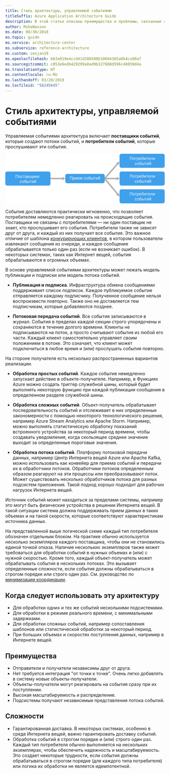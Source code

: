 ```yaml
---
title: Стиль архитектуры, управляемой событиями
titleSuffix: Azure Application Architecture Guide
description: В этой статье описаны преимущества и проблемы, связанные с управляемой событиями архитектурой и архитектурой Интернета вещей в Azure, а также приведены рекомендации по работе с ними
author: MikeWasson
ms.date: 08/30/2018
ms.topic: guide
ms.service: architecture-center
ms.subservice: reference-architecture
ms.custom: seojan19
ms.openlocfilehash: b83a919e4ccd41d20b508b10604365a0b4ca90af
ms.sourcegitcommit: c053e6edb429299a0ad9b327888d596c48859d4a
ms.translationtype: HT
ms.contentlocale: ru-RU
ms.lasthandoff: 03/20/2019
ms.locfileid: "58245645"
---
```

# <a name="event-driven-architecture-style"></a>Стиль архитектуры, управляемой событиями

Управляемая событиями архитектура включает **поставщики событий**, которые создают потоки событий, и **потребители событий**, которые прослушивают эти события.

![Схема архитектуры, управляемой событиями](./images/event-driven.svg)

События доставляются практически мгновенно, что позволяет потребителям немедленно реагировать на происходящие события. Поставщики не связаны с потребителями — ни один поставщик не знает, кто прослушивает его события. Потребители также не зависят друг от друга, и каждый из них получает все события. Это важное отличие от шаблона [конкурирующих клиентов][competing-consumers], в котором пользователи извлекают сообщения из очереди, и каждое сообщение обрабатывается только один раз (если не возникает ошибок). В некоторых системах, таких как Интернет вещей, события обрабатываются в огромных объемах.

В основе управляемой событиями архитектуры может лежать модель публикации и подписки или модель потока событий.

- **Публикация и подписка**. Инфраструктура обмена сообщениями поддерживает список подписок. Каждое публикуемое событие отправляется каждому подписчику. Полученное сообщение нельзя воспроизвести повторно. Также оно не доставляется тем подписчикам, которые добавляются позднее.

- **Потоковая передача событий**. Все события записываются в журнал. События в пределах каждой секции строго упорядочены и сохраняются в течение долгого времени. Клиенты не подписываются на поток, а просто считывают события из любой его части. Каждый клиент самостоятельно управляет своим положением в потоке. Это означает, что клиент может подключиться в любое время и (или) прослушать события повторно.

На стороне получателя есть несколько распространенных вариантов реализации.

- **Обработка простых событий**. Каждое событие немедленно запускает действие в объекте-получателе. Например, в Функциях Azure можно создать триггер служебной шины, который будет выполнять некоторую функцию при каждой публикации сообщения в определенном разделе служебной шины.

- **Обработка сложных событий**. Объект-получатель обрабатывает последовательность событий и отслеживает в них определенные закономерности с помощью некоторого технологического решения, например Azure Stream Analytics или Apache Storm. Например, можно выполнять статистическую обработку показаний встроенного устройства за некоторый период времени, чтобы создавать уведомления, когда скользящее среднее значение выходит за определенные пороговые значения.

- **Обработка потока событий**. Платформу потоковой передачи данных, например Центр Интернета вещей Azure или Apache Kafka, можно использовать как конвейер для приема событий и передачи их в обработчики потоков. Обработчики потоков определенным образом реагируют на эти процессы или преобразовывают поток. Может существовать несколько обработчиков потока для разных подсистем приложения. Такой подход хорошо подходит для рабочих нагрузок Интернета вещей.

Источник событий может находиться за пределами системы, например это могут быть физические устройства в решении Интернета вещей. В такой ситуации система должна поддерживать прием данных в таких объемах и на такой скорости, которые соответствуют характеристикам источника данных.

На представленной выше логической схеме каждый тип потребителя обозначен отдельным блоком. На практике обычно используется несколько экземпляров каждого поставщика, чтобы они не становились единой точкой отказа. Наличие нескольких экземпляров также может требоваться для обработки событий в нужных объемах и (или) с нужной скоростью. Кроме того, каждый объект-получатель может обрабатывать события в нескольких потоках. Это вызывает определенные сложности, если события должны обрабатываться в строгом порядке или строго один раз. См. руководство по [минимизации координации][minimize-coordination].

## <a name="when-to-use-this-architecture"></a>Когда следует использовать эту архитектуру

- Для обработки одних и тех же событий несколькими подсистемами.
- Для обработки в режиме реального времени, с минимальными задержками.
- Для обработки сложных событий, например сопоставления шаблонов или статистической обработки за некоторый период.
- При больших объемах и скоростях поступления данных, например в Интернете вещей.

## <a name="benefits"></a>Преимущества

- Отправители и получатели независимы друг от друга.
- Нет требуется интеграция "от точки к точке". Очень легко добавлять в систему новые объекты-получатели.
- Объекты-получатели могут реагировать на события сразу при их поступлении.
- Высокая масштабируемость и распределение.
- Подсистемы получают независимые представления потока событий.

## <a name="challenges"></a>Сложности

- Гарантированная доставка. В некоторых системах, особенно в среде Интернета вещей, важно гарантировать доставку событий.
- Обработка событий в строгом порядке и (или) строго один раз. Каждый тип потребителя обычно выполняется на нескольких экземплярах, чтобы обеспечить надежность и масштабируемость. Это создает некоторые трудности, если события должны обрабатываться в строгом порядке (для каждого типа потребителя) или логика их обработки не является идемпотентной.

 <!-- links -->

[competing-consumers]: ../../patterns/competing-consumers.md
[minimize-coordination]: ../design-principles/minimize-coordination.md
